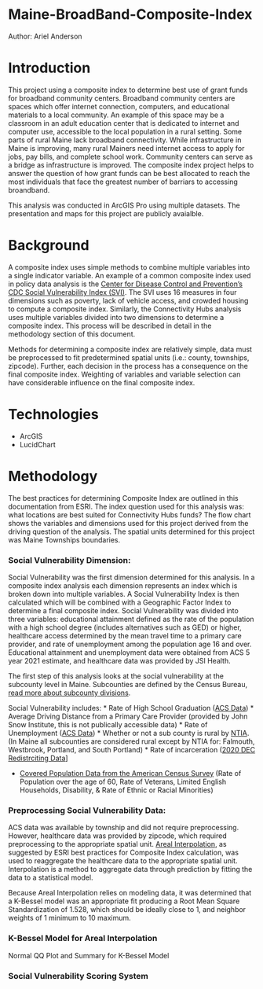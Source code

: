 # Maine-BroadBand-Composite-Index
Author: Ariel Anderson

# Introduction 
This project using a composite index to determine best use of grant funds for broadband community centers. Broadband community centers are spaces which offer internet connection, computers, and educational materials to a local community. An example of this space may be
a classroom in an adult education center that is dedicated to internet and computer use, accessible to the local population in a rural setting. Some parts of rural Maine lack broadband connectivity. While infrastructure in Maine is improving, many rural Mainers need 
internet access to apply for jobs, pay bills, and complete school work. Community centers can serve as a bridge as infrastructure is improved. The composite index project helps to answer the question of how grant funds can be best allocated to reach the most individuals
that face the greatest number of barriars to accessing broandband. 

This analysis was conducted in ArcGIS Pro using multiple datasets. The presentation and maps for this project are publicly avaialble. 

# Background
A composite index uses simple methods to combine multiple variables into a single indicator variable. An example of a common composite index used in policy data analysis is the [Center for Disease Control and Prevention’s CDC Social Vulnerability Index (SVI)](https://www.atsdr.cdc.gov/placeandhealth/svi/fact_sheet/fact_sheet.html). 
The SVI uses 16 measures in four dimensions such as poverty, lack of vehicle access, and crowded housing to compute a composite index. Similarly, the Connectivity Hubs analysis uses multiple variables divided into two dimensions to determine a composite index. 
This process will be described in detail in the methodology section of this document. 

Methods for determining a composite index are relatively simple, data must be preprocessed to fit predetermined spatial units (i.e.: county, townships, zipcode). Further, each decision in the process has a consequence on the final composite index. 
Weighting of variables and variable selection can have considerable influence on the final composite index.  


# Technologies
* ArcGIS
* LucidChart

# Methodology

The best practices for determining Composite Index are outlined in this documentation from ESRI. The index question used for this analysis was: what locations are best suited for Connectivity Hubs funds? 
The flow chart shows the variables and dimensions used for this project derived from the driving question of the analysis. The spatial units determined for this project was Maine Townships boundaries.

### Social Vulnerability Dimension: 

Social Vulnerability was the first dimension determined for this analysis. In a composite index analysis each dimension represents an index which is broken down into multiple variables. A Social Vulnerability Index is then calculated which will be combined with a Geographic Factor Index to determine a final composite index. Social Vulnerability was divided into three variables: educational attainment defined as the rate of the population with a high school degree (includes alternatives such as GED) or higher, healthcare access determined by the mean travel time to a primary care provider, and rate of unemployment among the population age 16 and over. Educational attainment and unemployment data were obtained from ACS 5 year 2021 estimate, and healthcare data was provided by JSI Health. 

The first step of this analysis looks at the social vulnerability at the subcounty level in Maine. Subcounties are defined by the Census Bureau, [read more about subcounty divisions](https://www2.census.gov/geo/pdfs/reference/GARM/Ch8GARM.pdf). 

Social Vulnerability includes: 
	* Rate of High School Graduation ([ACS Data](https://www.census.gov/programs-surveys/acs))
	* Average Driving Distance from a Primary Care Provider (provided by John Snow Institute, this is not publically accessible data) 
	* Rate of Unemployment ([ACS Data](https://www.census.gov/programs-surveys/acs))
	* Whether or not a sub county is rural by [NTIA](https://www.ntia.gov/). (In Maine all subcounties are considered rural except by NTIA for: Falmouth, Westbrook, Portland, and South Portland) 
	* Rate of incarceration ([2020 DEC Redistrciting Data](https://www.census.gov/programs-surveys/decennial-census/about/rdo/summary-files.html)]
 * [Covered Population Data from the American Census Survey](https://www.census.gov/programs-surveys/acs) (Rate of Population over the age of 60, Rate of Veterans, Limited English Households, Disability, & Rate of Ethnic or Racial Minorities)

### Preprocessing Social Vulnerability Data: 

ACS data was available by township and did not require preprocessing. However, healthcare data was provided by zipcode, which required preprocessing to the appropriate spatial unit. [Areal Interpolation](https://pro.arcgis.com/en/pro-app/latest/help/analysis/geostatistical-analyst/what-is-areal-interpolation.htm), as suggested by ESRI best practices for Composite Index calculation, was used to reaggregate the healthcare data to the appropriate spatial unit. Interpolation is a method to aggregate data through prediction by fitting the data to a statistical model.  

Because Areal Interpolation relies on modeling data, it was determined that a K-Bessel model was an appropriate fit producing a Root Mean Square Standardization of 1.528, which should be ideally close to 1, and neighbor weights of 1 minimum to 10 maximum. 

### K-Bessel Model for Areal Interpolation 

Normal QQ Plot and Summary for K-Bessel Model 

### Social Vulnerability Scoring System 






